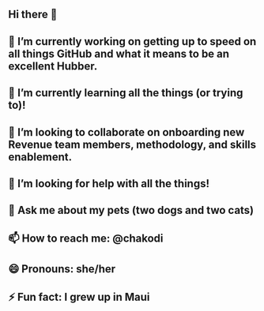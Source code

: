 ## Hi there 👋

## 🔭 I’m currently working on getting up to speed on all things GitHub and what it means to be an excellent Hubber.

## 🌱 I’m currently learning all the things (or trying to)!

## 👯 I’m looking to collaborate on onboarding new Revenue team members, methodology, and skills enablement.

## 🤔 I’m looking for help with all the things!

## 💬 Ask me about my pets (two dogs and two cats)

## 📫 How to reach me: @chakodi

## 😄 Pronouns: she/her

## ⚡ Fun fact: I grew up in Maui
